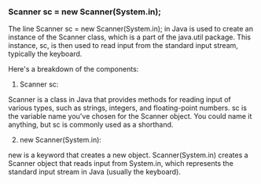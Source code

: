 ### Scanner sc = new Scanner(System.in);

The line Scanner sc = new Scanner(System.in); in Java is used to create an instance of the Scanner class, which is a part of the java.util package. This instance, sc, is then used to read input from the standard input stream, typically the keyboard.

Here's a breakdown of the components:

1) Scanner sc:

Scanner is a class in Java that provides methods for reading input of various types, such as strings, integers, and floating-point numbers.
sc is the variable name you've chosen for the Scanner object. You could name it anything, but sc is commonly used as a shorthand.

2) new Scanner(System.in):

new is a keyword that creates a new object.
Scanner(System.in) creates a Scanner object that reads input from System.in, which represents the standard input stream in Java (usually the keyboard).